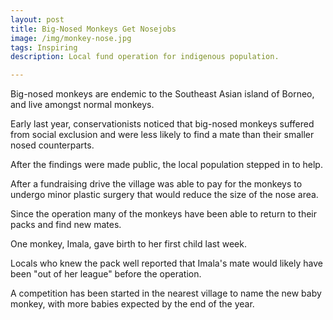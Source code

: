 ```yaml
---
layout: post
title: Big-Nosed Monkeys Get Nosejobs
image: /img/monkey-nose.jpg
tags: Inspiring
description: Local fund operation for indigenous population.

---
```


Big-nosed monkeys are endemic to the Southeast Asian island of Borneo, and live amongst normal monkeys.

Early last year, conservationists noticed that big-nosed monkeys suffered from social exclusion and were less likely to find a mate than their smaller nosed counterparts.

After the findings were made public, the local population stepped in to help.

After a fundraising drive the village was able to pay for the monkeys to undergo minor plastic surgery that would reduce the size of the nose area.

Since the operation many of the monkeys have been able to return to their packs and find new mates.

One monkey, Imala, gave birth to her first child last week.

Locals who knew the pack well reported that Imala's mate would likely have been "out of her league" before the operation.

A competition has been started in the nearest village to name the new baby monkey, with more babies expected
by the end of the year.
